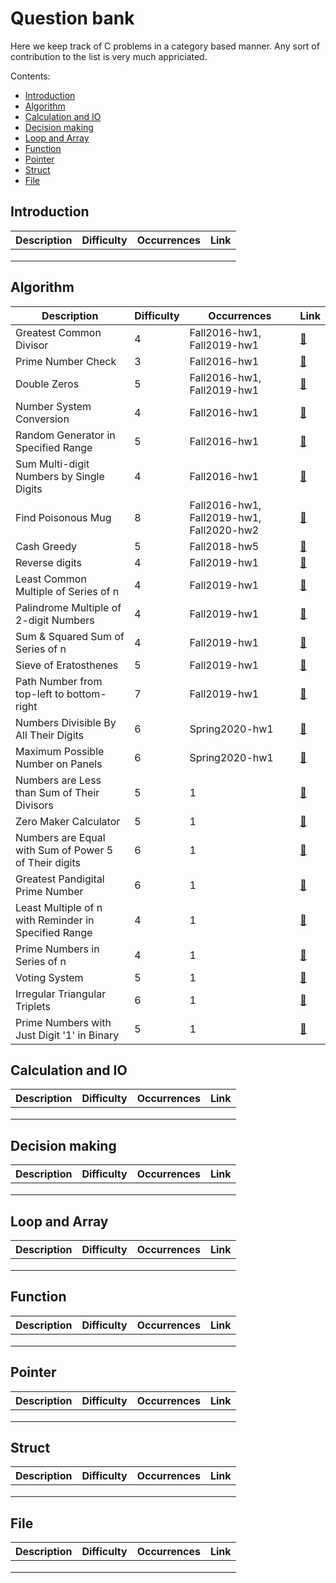 # Question bank

Here we keep track of C problems in a category based manner.
Any sort of contribution to the list is very much appriciated.

Contents:

 - [Introduction](#introduction)
 - [Algorithm](#algorithm)
 - [Calculation and IO](#calculation-and-io)
 - [Decision making](#decision-making)
 - [Loop and Array](#loop-and-array)
 - [Function](#function)
 - [Pointer](#pointer)
 - [Struct](#struct)
 - [File](#file)

## Introduction

| Description | Difficulty | Occurrences | Link |
|-------------|------------|-------------|------|
|             |            |             |      |
|             |            |             |      |
|             |            |             |      |


## Algorithm
| Description | Difficulty | Occurrences | Link |
|-------------|------------|-------------|------|
| Greatest Common Divisor | 4 | Fall2016-hw1, Fall2019-hw1 | [:link:](./algorithm/greatest-common-divisor/p1.md) |
| Prime Number Check | 3 | Fall2016-hw1 | [:link:](./algorithm/prime-number-check/p2.md) |
| Double Zeros | 5 | Fall2016-hw1, Fall2019-hw1 | [:link:](./algorithm/double-zeros/p2.md) |
| Number System Conversion | 4 | Fall2016-hw1 | [:link:](./algorithm/number-system-conversion/p7.md) |
| Random Generator in Specified Range | 5 | Fall2016-hw1 | [:link:](./algorithm/range-random-generator/p4.md) |
| Sum Multi-digit Numbers by Single Digits | 4 | Fall2016-hw1 | [:link:](./algorithm/multi-digit-sum-by-single-digit-sum/p5.md) |
| Find Poisonous Mug | 8 | Fall2016-hw1, Fall2019-hw1, Fall2020-hw2 | [:link:](./algorithm/find-poisonous-mug/p9.md) |
| Cash Greedy | 5 | Fall2018-hw5 | [:link:](./algorithm/cash-greedy/p6.md) |
| Reverse digits | 4 | Fall2019-hw1 | [:link:](./algorithm/reverse-digits/p3.md) |
| Least Common Multiple of Series of n | 4 | Fall2019-hw1 | [:link:](./algorithm/least-common-multiple-of-series/p4.md) |
| Palindrome Multiple of 2-digit Numbers | 4 | Fall2019-hw1 | [:link:](./algorithm/palindrome-multiple-of-two-digit-numbers/p5.md) |
| Sum & Squared Sum of Series of n | 4 | Fall2019-hw1 | [:link:](./algorithm/sum-&-squared-sum-of-series/p6.md) |
| Sieve of Eratosthenes | 5 | Fall2019-hw1 | [:link:](./algorithm/sieve-of-eratosthenes/p7.md) |
| Path Number from top-left to bottom-right | 7 | Fall2019-hw1 | [:link:](./algorithm/find-all-path-number/p8.md) |
| Numbers Divisible By All Their Digits | 6 | Spring2020-hw1 | [:link:](./algorithm/numbers-divisible-by-all-their-digits/p1.md) |
| Maximum Possible Number on Panels | 6 | Spring2020-hw1 | [:link:](./algorithm/max-possible-number-on-panels/p2.md) |
| Numbers are Less than Sum of Their Divisors | 5 | 1 | [:link:](./algorithm/numbers-lt-sum-their-divisors/p3.md) |
| Zero Maker Calculator | 5 | 1 | [:link:](./algorithm/zero-maker-calculator/p4.md) |
| Numbers are Equal with Sum of Power 5 of Their digits | 6 | 1 | [:link:](./algorithm/numbers-eq-sum-of-power-5-of-digits/p5.md) |
| Greatest Pandigital Prime Number | 6 | 1 | [:link:](./algorithm/greatest-pandigital-prime-number/p6.md) |
| Least Multiple of n with Reminder in Specified Range | 4 | 1 | [:link:](./algorithm/least-multiple-with-reminder-in-specified-range/p3.md) |
| Prime Numbers in Series of n | 4 | 1 | [:link:](./algorithm/prime-numbers-in-series-of-n/p4.md) |
| Voting System | 5 | 1 | [:link:](./algorithm/voting-system/p5.md) |
| Irregular Triangular Triplets | 6 | 1 | [:link:](./algorithm/irregular-triangular-triplet/p7.md) |
| Prime Numbers with Just Digit '1' in Binary | 5 | 1 | [:link:](./algorithm/prime-numbers-with-just-1-in-binary/p8.md) |

## Calculation and IO
| Description | Difficulty | Occurrences | Link |
|-------------|------------|-------------|------|
|             |            |             |      |
|             |            |             |      |
|             |            |             |      |


## Decision making
| Description | Difficulty | Occurrences | Link |
|-------------|------------|-------------|------|
|             |            |             |      |
|             |            |             |      |
|             |            |             |      |


## Loop and Array
| Description | Difficulty | Occurrences | Link |
|-------------|------------|-------------|------|
|             |            |             |      |
|             |            |             |      |
|             |            |             |      |


## Function
| Description | Difficulty | Occurrences | Link |
|-------------|------------|-------------|------|
|             |            |             |      |
|             |            |             |      |
|             |            |             |      |

## Pointer
| Description | Difficulty | Occurrences | Link |
|-------------|------------|-------------|------|
|             |            |             |      |
|             |            |             |      |
|             |            |             |      |


## Struct
| Description | Difficulty | Occurrences | Link |
|-------------|------------|-------------|------|
|             |            |             |      |
|             |            |             |      |
|             |            |             |      |


## File
| Description | Difficulty | Occurrences | Link |
|-------------|------------|-------------|------|
|             |            |             |      |
|             |            |             |      |
|             |            |             |      |


